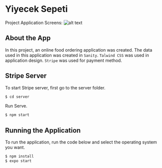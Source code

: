 # Yiyecek Sepeti

Project Application Screens:
![alt text](https://www.linkpicture.com/q/Resim1_10.png "Yiyecek Sepeti")

## About the App

In this project, an online food ordering application was created. The data used in this application was created in `Sanity`. `Talwind CSS` was used in application design. `Stripe` was used for payment method.

## Stripe Server

To start Stripe server, first go to the server folder.

```sh
$ cd server
```

Run Serve.

```sh
$ npm start
```


## Running the Application

To run the application, run the code below and select the operating system you want.

```sh
$ npm install
$ expo start
```
